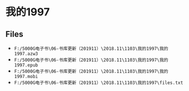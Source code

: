 # 我的1997

## Files

- `F:/5000G电子书\06-书库更新（201911）\2018.11\1103\我的1997\我的1997.azw3`
- `F:/5000G电子书\06-书库更新（201911）\2018.11\1103\我的1997\我的1997.epub`
- `F:/5000G电子书\06-书库更新（201911）\2018.11\1103\我的1997\我的1997.mobi`
- `F:/5000G电子书\06-书库更新（201911）\2018.11\1103\我的1997\files.txt`

